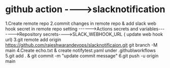 # github action ---->slacknotification 

1.Create remote repo 
2.commit changes in remote repo & add slack web hook secret in remote repo
 setting ------>Actions secrets and variables------->Repository secrets---->SLACK_WEBHOOK_URL ( update web hook url)
3.git remote add origin https://github.com/rajeshwarandevops/slacknotificaion.git
git branch -M main
4.Create echo.txt & create notifytest.yaml under .github\workflows
5.git add . & git commit -m "update commit message"
6.git push -u origin main

